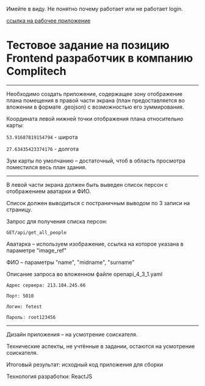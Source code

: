 Имейте в виду. Не понятно почему работает или не работает login.

[ссылка на рабочее приложение](https://yauhen-parhimovich.github.io/complitech-frontend-test/)

# Тестовое задание на позицию Frontend разработчик в компанию Complitech

---
Необходимо создать приложение, содержащее зону отображение плана помещения в правой части экрана (план предоставляется во вложении в формате .geojson) c возможностью его зуммирования.

Координата левой нижней точки отображения плана относительно карты:

`53.91687819154794` - широта

`27.63435423374176` - долгота

Зум карты по умолчанию – достаточный, чтоб в область просмотра поместился весь план здания.

---

В левой части экрана должен быть выведен список персон с отображением аватарки и ФИО.

Список должен выводиться с постраничным выводом по 3 записи на страницу.

Запрос для получения списка персон:

`GET​/api​/get_all_people`

Аватарка – используем изображение, ссылка на которое указана в параметре "image_ref"

ФИО – параметры "name", "midname", "surname"

Описание запроса во вложенном файле openapi_4_3_1.yaml

`Адрес сервера: 213.184.245.66`

`Порт: 5010`

`Логин: fetest`

`Пароль: root123456`

---

Дизайн приложения – на усмотрение соискателя.

Технические аспекты, не учтённые в задании, остаются на усмотрение соискателя.

Итоговый результат: исходный код приложения для сборки

Технология разработки: ReactJS
